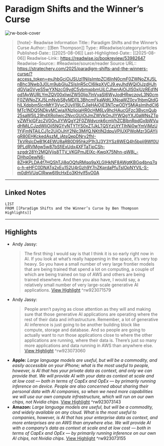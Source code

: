 # Paradigm Shifts and the Winner’s Curse

![rw-book-cover](https://i0.wp.com/stratechery.com/wp-content/uploads/2025/08/paradigms-2.png?fit=1200%2C900&ssl=1)
<br>
>[!note]- Readwise Information
>Title:: Paradigm Shifts and the Winner’s Curse
>Author:: [[Ben Thompson]]
>Type:: #Readwise/category/articles
>Published-Date:: [[2025-08-06]]
>Last-Highlighted-Date:: [[2025-08-06]]
>Readwise-Link:: https://readwise.io/bookreview/53982647
>Readwise-Source:: #Readwise/source/reader
>Source URL:: https://stratechery.com/2025/paradigm-shifts-and-the-winners-curse/?access_token=eyJhbGciOiJSUzI1NiIsImtpZCI6InN0cmF0ZWNoZXJ5LnBhc3Nwb3J0Lm9ubGluZSIsInR5cCI6IkpXVCJ9.eyJhdWQiOiJzdHJhdGVjaGVyeS5wYXNzcG9ydC5vbmxpbmUiLCJhenAiOiJIS0xjUzREd1Nod1AyWURLYmZQV00xIiwiZW50Ijp7InVyaSI6WyJodHRwczovL3N0cmF0ZWNoZXJ5LmNvbS8yMDI1L3BhcmFkaWdtLXNoaWZ0cy1hbmQtdGhlLXdpbm5lcnMtY3Vyc2UvIl19LCJleHAiOjE3NTcwODY5MjAsImlhdCI6MTc1NDQ5NDkyMCwiaXNzIjoiaHR0cHM6Ly9hcHAucGFzc3BvcnQub25saW5lL29hdXRoIiwic2NvcGUiOiJmZWVkOnJlYWQgYXJ0aWNsZTpyZWFkIGFzc2V0OnJlYWQgY2F0ZWdvcnk6cmVhZCBlbnRpdGxlbWVudHMiLCJzdWIiOiI5NGYyNTY1YS0xZTJkLTQ5YzUtYTlhNi0wYmViMzU1YjFmNTAiLCJ1c2UiOiJhY2Nlc3MifQ.NKtIN2dpuVPlUXPWoMzr3GAYljgR80EHKckedAszM_jAtsQepDNry2fhI-TkVRsIcDeB1K4EWU8aRB0D95hkzP1h3J3Y3YSz8WEQ4h5bplj9Wf0U9PLdRVMgw5w87bSfiExUdx4XFTaTipCSh-szgdr28Yr2MQlVjis8TTV_VKGPmJElXc-KwqX75Nhn-qW8j_-DHhq0ewN6-8ZHKPLDA4f7HQShTJj8qOQfsRMqq9aXLGIHkNF8AWgtKBGq4bnq7qo-h-eHFC0DNATq2xEu152U4rGzh9Y7nZKprdaPfuTslOpNYVlL-S-m0dHVUqClRww6I9cHxEo3KHylf5vO0A
--- 

## Linked Notes
```dataview
LIST
FROM [[Paradigm Shifts and the Winner’s Curse by Ben Thompson Highlights]]
```

---

## Highlights
- Andy Jassy:
  > The first thing I would say is that I think it is so early right now in AI. If you look at what’s really happening in the space, it’s very top heavy. So you have a small number of very large frontier models that are being trained that spend a lot on computing, a couple of which are being trained on top of AWS and others are being trained elsewhere. And then you also have, I would say, a relatively small number of very large-scale generative AI applications. [View Highlight](https://readwise.io/open/923071579) ^rw923071579
- Andy Jassy:
  > People aren’t paying as close attention as they will and making sure that those generative AI applications are operating where the rest of their data and infrastructure. Remember, a lot of generative AI inference is just going to be another building block like compute, storage and database. And so people are going to actually want to run those applications close to where the other applications are running, where their data is. There’s just so many more applications and data running in AWS than anywhere else. [View Highlight](https://readwise.io/open/923073060) ^rw923073060
- **Apple:** *Large language models are useful, but will be a commodity, and easily accessible on your iPhone; what is the most useful to people, however, is AI that has your private data as context, and only we can provide that. We will provide AI with your data as context at scale and at low cost — both in terms of CapEx and OpEx — by primarily running inference on device. People are also concerned about sharing their personal data with AI companies, so when we need more capabilities we will use our own compute infrastructure, which will run on our own chips, not Nvidia chips.* [View Highlight](https://readwise.io/open/923073143) ^rw923073143
- **Amazon:** *Large language models are useful, but will be a commodity, and widely available on any cloud. What is the most useful to companies, however, is AI that has your enterprise data as context, and more enterprises are on AWS than anywhere else. We will provide AI with a company’s data as context at scale and at low cost — both in terms of CapEx and OpEx — by primarily running inference on our own AI chips, not Nvidia chips.* [View Highlight](https://readwise.io/open/923073155) ^rw923073155
